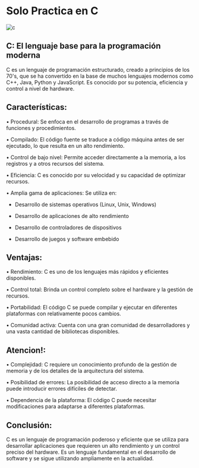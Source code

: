 # Solo Practica en C
![c](https://github.com/DiegoJDArias/SoloPracticaC/assets/97647686/b4fb8dee-532b-47e2-a498-8d7751305363)

## C: El lenguaje base para la programación moderna
C es un lenguaje de programación estructurado, creado a principios de los 70's, que se ha convertido en la base de muchos lenguajes modernos como C++, Java, Python y JavaScript. Es conocido por su potencia, eficiencia y control a nivel de hardware.

## Características:
•	Procedural: Se enfoca en el desarrollo de programas a través de funciones y procedimientos.

•	Compilado: El código fuente se traduce a código máquina antes de ser ejecutado, lo que resulta en un alto rendimiento.

•	Control de bajo nivel: Permite acceder directamente a la memoria, a los registros y a otros recursos del sistema.

•	Eficiencia: C es conocido por su velocidad y su capacidad de optimizar recursos.

•	Amplia gama de aplicaciones: Se utiliza en:

*	Desarrollo de sistemas operativos (Linux, Unix, Windows)

*	Desarrollo de aplicaciones de alto rendimiento

*	Desarrollo de controladores de dispositivos

*	Desarrollo de juegos y software embebido

## Ventajas:
•	Rendimiento: C es uno de los lenguajes más rápidos y eficientes disponibles.

•	Control total: Brinda un control completo sobre el hardware y la gestión de recursos.

•	Portabilidad: El código C se puede compilar y ejecutar en diferentes plataformas con relativamente pocos cambios.

•	Comunidad activa: Cuenta con una gran comunidad de desarrolladores y una vasta cantidad de bibliotecas disponibles.

## Atencion!:
•	Complejidad: C requiere un conocimiento profundo de la gestión de memoria y de los detalles de la arquitectura del sistema.

•	Posibilidad de errores: La posibilidad de acceso directo a la memoria puede introducir errores difíciles de detectar.

•	Dependencia de la plataforma: El código C puede necesitar modificaciones para adaptarse a diferentes plataformas.

## Conclusión:
C es un lenguaje de programación poderoso y eficiente que se utiliza para desarrollar aplicaciones que requieren un alto rendimiento y un control preciso del hardware. Es un lenguaje fundamental en el desarrollo de software y se sigue utilizando ampliamente en la actualidad.

